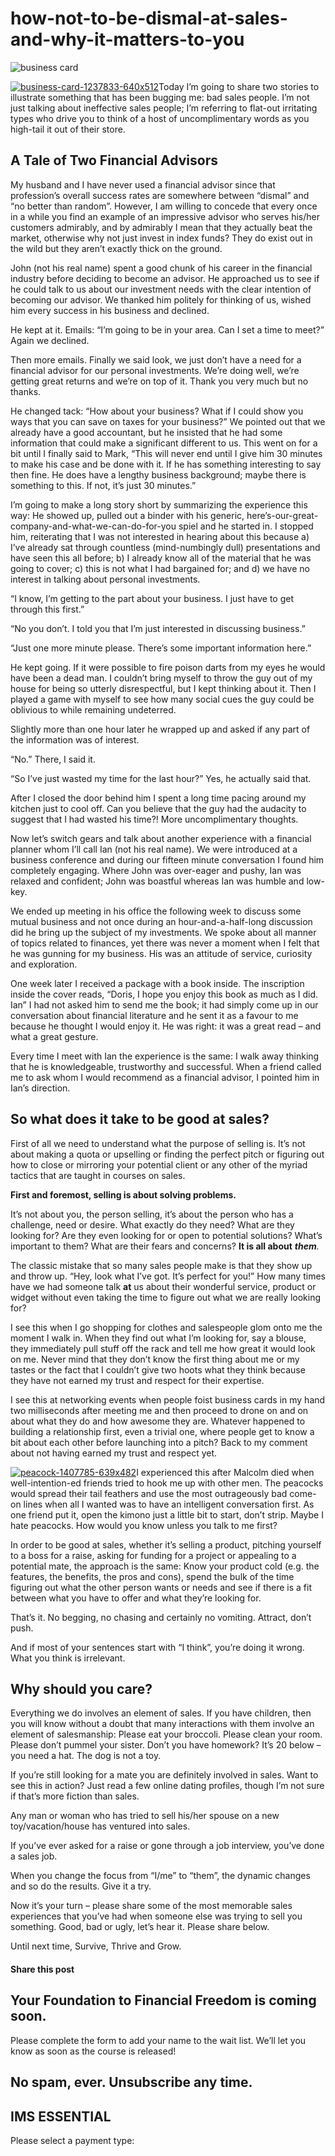# how-not-to-be-dismal-at-sales-and-why-it-matters-to-you
![business card](https://yourfinanciallaunchpad.com/wp-content/uploads/elementor/thumbs/business-card-1237833-640x512-qdc6cqrbkvkqbvm1juw1iusf84sbync09asazw9q4o.jpg "business-card-1237833-640×512")

[![business-card-1237833-640x512](attachments/business-card-1237833-640x512-300x240.jpg)](http://yflmainprod.wpengine.com/wp-content/uploads/2015/11/business-card-1237833-640x512.jpg)Today I’m going to share two stories to illustrate something that has been bugging me: bad sales people. I’m not just talking about ineffective sales people; I’m referring to flat-out irritating types who drive you to think of a host of uncomplimentary words as you high-tail it out of their store.

## A Tale of Two Financial Advisors

My husband and I have never used a financial advisor since that profession’s overall success rates are somewhere between “dismal” and “no better than random”. However, I am willing to concede that every once in a while you find an example of an impressive advisor who serves his/her customers admirably, and by admirably I mean that they actually beat the market, otherwise why not just invest in index funds? They do exist out in the wild but they aren’t exactly thick on the ground.

John (not his real name) spent a good chunk of his career in the financial industry before deciding to become an advisor. He approached us to see if he could talk to us about our investment needs with the clear intention of becoming our advisor. We thanked him politely for thinking of us, wished him every success in his business and declined.

He kept at it. Emails: “I’m going to be in your area. Can I set a time to meet?” Again we declined.

Then more emails. Finally we said look, we just don’t have a need for a financial advisor for our personal investments. We’re doing well, we’re getting great returns and we’re on top of it. Thank you very much but no thanks.

He changed tack: “How about your business? What if I could show you ways that you can save on taxes for your business?” We pointed out that we already have a good accountant, but he insisted that he had some information that could make a significant different to us. This went on for a bit until I finally said to Mark, “This will never end until I give him 30 minutes to make his case and be done with it. If he has something interesting to say then fine. He does have a lengthy business background; maybe there is something to this. If not, it’s just 30 minutes.”

I’m going to make a long story short by summarizing the experience this way: He showed up, pulled out a binder with his generic, here’s-our-great-company-and-what-we-can-do-for-you spiel and he started in. I stopped him, reiterating that I was not interested in hearing about this because a) I’ve already sat through countless (mind-numbingly dull) presentations and have seen this all before; b) I already know all of the material that he was going to cover; c) this is not what I had bargained for; and d) we have no interest in talking about personal investments.

“I know, I’m getting to the part about your business. I just have to get through this first.”

“No you don’t. I told you that I’m just interested in discussing business.”

“Just one more minute please. There’s some important information here.”

He kept going. If it were possible to fire poison darts from my eyes he would have been a dead man. I couldn’t bring myself to throw the guy out of my house for being so utterly disrespectful, but I kept thinking about it. Then I played a game with myself to see how many social cues the guy could be oblivious to while remaining undeterred.

Slightly more than one hour later he wrapped up and asked if any part of the information was of interest.

“No.” There, I said it.

“So I’ve just wasted my time for the last hour?” Yes, he actually said that.

After I closed the door behind him I spent a long time pacing around my kitchen just to cool off. Can you believe that the guy had the audacity to suggest that I had wasted his time?! More uncomplimentary thoughts.

Now let’s switch gears and talk about another experience with a financial planner whom I’ll call Ian (not his real name). We were introduced at a business conference and during our fifteen minute conversation I found him completely engaging. Where John was over-eager and pushy, Ian was relaxed and confident; John was boastful whereas Ian was humble and low-key.

We ended up meeting in his office the following week to discuss some mutual business and not once during an hour-and-a-half-long discussion did he bring up the subject of my investments. We spoke about all manner of topics related to finances, yet there was never a moment when I felt that he was gunning for my business. His was an attitude of service, curiosity and exploration.

One week later I received a package with a book inside. The inscription inside the cover reads, “Doris, I hope you enjoy this book as much as I did. Ian” I had not asked him to send me the book; it had simply come up in our conversation about financial literature and he sent it as a favour to me because he thought I would enjoy it. He was right: it was a great read – and what a great gesture.

Every time I meet with Ian the experience is the same: I walk away thinking that he is knowledgeable, trustworthy and successful. When a friend called me to ask whom I would recommend as a financial advisor, I pointed him in Ian’s direction.

## So what does it take to be good at sales?

First of all we need to understand what the purpose of selling is. It’s not about making a quota or upselling or finding the perfect pitch or figuring out how to close or mirroring your potential client or any other of the myriad tactics that are taught in courses on sales.

**First and foremost, selling is about solving problems.**

It’s not about you, the person selling, it’s about the person who has a challenge, need or desire. What exactly do they need? What are they looking for? Are they even looking for or open to potential solutions? What’s important to them? What are their fears and concerns? **It is all about** ***them**.*

The classic mistake that so many sales people make is that they show up and throw up. “Hey, look what I’ve got. It’s perfect for you!” How many times have we had someone talk **at** us about their wonderful service, product or widget without even taking the time to figure out what we are really looking for?

I see this when I go shopping for clothes and salespeople glom onto me the moment I walk in. When they find out what I’m looking for, say a blouse, they immediately pull stuff off the rack and tell me how great it would look on me. Never mind that they don’t know the first thing about me or my tastes or the fact that I couldn’t give two hoots what they think because they have not earned my trust and respect for their expertise.

I see this at networking events when people foist business cards in my hand two milliseconds after meeting me and then proceed to drone on and on about what they do and how awesome they are. Whatever happened to building a relationship first, even a trivial one, where people get to know a bit about each other before launching into a pitch? Back to my comment about not having earned my trust and respect yet.

[![peacock-1407785-639x482](attachments/peacock-1407785-639x482-300x226.jpg)](http://yflmainprod.wpengine.com/wp-content/uploads/2015/11/peacock-1407785-639x482.jpg)I experienced this after Malcolm died when well-intention-ed friends tried to hook me up with other men. The peacocks would spread their tail feathers and use the most outrageously bad come-on lines when all I wanted was to have an intelligent conversation first. As one friend put it, open the kimono just a little bit to start, don’t strip. Maybe I hate peacocks. How would you know unless you talk to me first?

In order to be good at sales, whether it’s selling a product, pitching yourself to a boss for a raise, asking for funding for a project or appealing to a potential mate, the approach is the same: Know your product cold (e.g. the features, the benefits, the pros and cons), spend the bulk of the time figuring out what the other person wants or needs and see if there is a fit between what you have to offer and what they’re looking for.

That’s it. No begging, no chasing and certainly no vomiting. Attract, don’t push.

And if most of your sentences start with “I think”, you’re doing it wrong. What you think is irrelevant.

## Why should you care?

Everything we do involves an element of sales. If you have children, then you will know without a doubt that many interactions with them involve an element of salesmanship: Please eat your broccoli. Please clean your room. Please don’t pummel your sister. Don’t you have homework? It’s 20 below – you need a hat. The dog is not a toy.

If you’re still looking for a mate you are definitely involved in sales. Want to see this in action? Just read a few online dating profiles, though I’m not sure if that’s more fiction than sales.

Any man or woman who has tried to sell his/her spouse on a new toy/vacation/house has ventured into sales.

If you’ve ever asked for a raise or gone through a job interview, you’ve done a sales job.

When you change the focus from “I/me” to “them”, the dynamic changes and so do the results. Give it a try.

Now it’s your turn – please share some of the most memorable sales experiences that you’ve had when someone else was trying to sell you something. Good, bad or ugly, let’s hear it. Please share below.

Until next time, Survive, Thrive and Grow.

#### Share this post

## Your Foundation to Financial Freedom is coming soon.

Please complete the form to add your name to the wait list. We’ll let you know as soon as the course is released!

## No spam, ever. Unsubscribe any time.

## IMS ESSENTIAL

Please select a payment type: